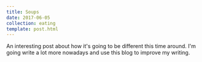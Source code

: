 ```yaml
---
title: Soups
date: 2017-06-05
collection: eating
template: post.html
---
```


An interesting post about how it's going to be different this time around. I'm going write a lot more nowadays and use this blog to improve my writing.